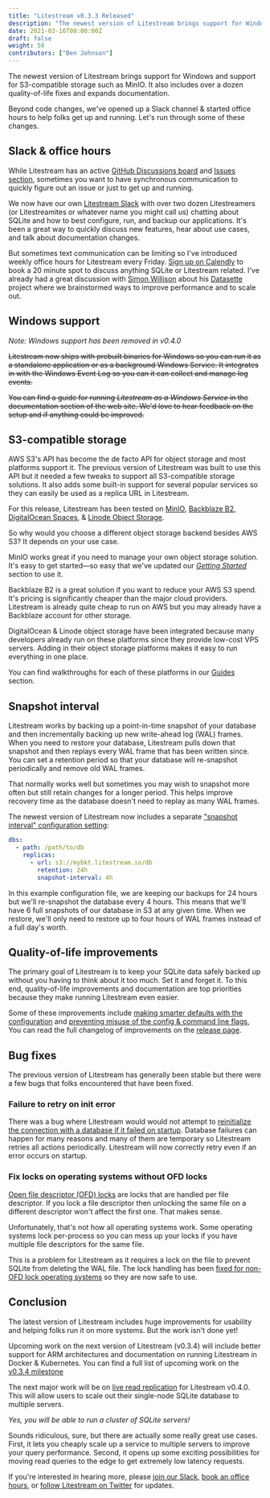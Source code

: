 ```yaml
---
title: "Litestream v0.3.3 Released"
description: "The newest version of Litestream brings support for Windows and support for S3-compatible storage such as MinIO. It also includes a dozen quality-of-life fixes and expands documentation."
date: 2021-03-16T00:00:00Z
draft: false
weight: 50
contributors: ["Ben Johnson"]
---
```


The newest version of Litestream brings support for Windows and support for
S3-compatible storage such as MinIO. It also includes over a dozen
quality-of-life fixes and expands documentation.

Beyond code changes, we've opened up a Slack channel & started office hours to
help folks get up and running. Let's run through some of these changes.


## Slack & office hours

While Litestream has an active [GitHub Discussions board][discussion] and
[Issues section][issues], sometimes you want to have synchronous communication
to quickly figure out an issue or just to get up and running.

We now have our own [Litestream Slack][slack] with over two dozen Litestreamers
(or Litestreamites or whatever name you might call us) chatting about SQLite and
how to best configure, run, and backup our applications. It's been a great way
to quickly discuss new features, hear about use cases, and talk about
documentation changes.

But sometimes text communication can be limiting so I've introduced weekly 
office hours for Litestream every Friday. [Sign up on Calendly][calendly] to
book a 20 minute spot to discuss anything SQLite or Litestream related. I've
already had a great discussion with [Simon Willison][simonw] about his
[Datasette][datasette] project where we brainstormed ways to improve performance
and to scale out.

[discussion]: https://github.com/benbjohnson/litestream/discussions
[issues]: https://github.com/benbjohnson/litestream/issues
[slack]: https://join.slack.com/t/litestream/shared_invite/zt-n0j4s3ci-lx1JziR3bV6L2NMF723H3Q
[calendly]: https://calendly.com/benbjohnson/litestream
[simonw]: https://twitter.com/simonw
[datasette]: https://datasette.io/


## Windows support

_Note: Windows support has been removed in v0.4.0_

~~Litestream now ships with prebuilt binaries for Windows so you can run it as a
standalone application or as a background Windows Service. It integrates in
with the Windows Event Log so you can it can collect and manage log events.~~

~~You can find a guide for running _Litestream as a Windows Service_ in
the documentation section of the web site. We'd love to hear feedback on the
setup and if anything could be improved.~~



## S3-compatible storage

AWS S3's API has become the de facto API for object storage and most platforms
support it. The previous version of Litestream was built to use this API but it 
needed a few tweaks to support all S3-compatible storage solutions. It also adds
some built-in support for several popular services so they can easily be used as
a replica URL in Litestream.

For this release, Litestream has been tested on [MinIO][minio], [Backblaze
B2][b2], [DigitalOcean Spaces][do], & [Linode Object Storage][linode].

So why would you choose a different object storage backend besides AWS S3? It
depends on your use case.

MinIO works great if you need to manage your own object storage solution. It's
easy to get started—so easy that we've updated our [_Getting Started_][gs]
section to use it. 

Backblaze B2 is a great solution if you want to reduce your AWS S3 spend. It's
pricing is significantly cheaper than the major cloud providers. Litestream is
already quite cheap to run on AWS but you may already have a Backblaze account
for other storage.

DigitalOcean & Linode object storage have been integrated because many
developers already run on these platforms since they provide low-cost VPS
servers. Adding in their object storage platforms makes it easy to run
everything in one place.

You can find walkthroughs for each of these platforms in our [Guides][guides]
section.

[minio]: https://min.io/
[b2]: https://www.backblaze.com/b2
[do]: https://www.digitalocean.com/products/spaces/
[linode]: https://www.linode.com/products/object-storage/
[gs]: /getting-started/
[guides]: /guides/


## Snapshot interval

Litestream works by backing up a point-in-time snapshot of your database and
then incrementally backing up new write-ahead log (WAL) frames. When you need
to restore your database, Litestream pulls down that snapshot and then replays
every WAL frame that has been written since. You can set a retention period so
that your database will re-snapshot periodically and remove old WAL frames.

That normally works well but sometimes you may wish to snapshot more often but
still retain changes for a longer period. This helps improve recovery time as
the database doesn't need to replay as many WAL frames.

The newest version of Litestream now includes a separate ["snapshot interval"
configuration setting][snapshot]:

```yaml
dbs:
  - path: /path/to/db
    replicas:
      - url: s3://mybkt.litestream.io/db
        retention: 24h
        snapshot-interval: 4h
```

In this example configuration file, we are keeping our backups for 24 hours but
we'll re-snapshot the database every 4 hours. This means that we'll have 6 full
snapshots of our database in S3 at any given time. When we restore, we'll only
need to restore up to four hours of WAL frames instead of a full day's worth.

[snapshot]: https://github.com/benbjohnson/litestream/pull/84


## Quality-of-life improvements

The primary goal of Litestream is to keep your SQLite data safely backed up
without you having to think about it too much. Set it and forget it. To this
end, quality-of-life improvements and documentation are top priorities because
they make running Litestream even easier.

Some of these improvements include [making smarter defaults with the
configuration][120] and [preventing misuse of the config & command line flags][94], 
You can read the full changelog of improvements on the [release page][release].

[94]: https://github.com/benbjohnson/litestream/pull/94
[120]: https://github.com/benbjohnson/litestream/pull/120
[release]: https://github.com/benbjohnson/litestream/releases/tag/v0.3.3


## Bug fixes

The previous version of Litestream has generally been stable but there were a
few bugs that folks encountered that have been fixed.

### Failure to retry on init error

There was a bug where Litestream would would not attempt to [reinitialize
the connection with a database if it failed on startup][82]. Database failures
can happen for many reasons and many of them are temporary so Litestream retries
all actions periodically. Litestream will now correctly retry even if an error
occurs on startup.

[82]: https://github.com/benbjohnson/litestream/pull/82


### Fix locks on operating systems without OFD locks

[Open file descriptor (OFD) locks][ofd] are locks that are handled per file
descriptor. If you lock a file descriptor then unlocking the same file on a
different descriptor won't affect the first one. That makes sense.

Unfortunately, that's not how all operating systems work. Some operating systems
lock per-process so you can mess up your locks if you have multiple file
descriptors for the same file.

This is a problem for Litestream as it requires a lock on the file to prevent
SQLite from deleting the WAL file. The lock handling has been [fixed for non-OFD
lock operating systems][93] so they are now safe to use.

[ofd]: https://www.gnu.org/software/libc/manual/html_node/Open-File-Description-Locks.html
[93]: https://github.com/benbjohnson/litestream/pull/93


## Conclusion

The latest version of Litestream includes huge improvements for usability and
helping folks run it on more systems. But the work isn't done yet!

Upcoming work on the next version of Litestream (v0.3.4) will include better
support for ARM architectures and documentation on running Litestream in Docker
& Kubernetes. You can find a full list of upcoming work on the [v0.3.4
milestone][v0.3.4]

The next major work will be on [live read replication][replica] for Litestream
v0.4.0. This will allow users to scale out their single-node SQLite database to
multiple servers.

_Yes, you will be able to run a cluster of SQLite servers!_

Sounds ridiculous, sure, but there are actually some really great use cases.
First, it lets you cheaply scale up a service to multiple servers to improve
your query performance. Second, it opens up some exciting possibilities
for moving read queries to the edge to get extremely low latency requests.

If you're interested in hearing more, please [join our Slack][slack], [book an
office hours][calendly], or [follow Litestream on Twitter][twitter] for updates.

[v0.3.4]: https://github.com/benbjohnson/litestream/milestone/5
[replica]: https://github.com/benbjohnson/litestream/issues/8
[twitter]: https://twitter.com/litestreamio
